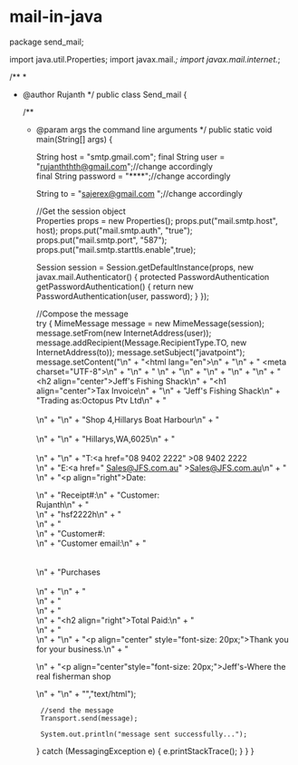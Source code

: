 # mail-in-java

package send_mail;

import java.util.Properties;
import javax.mail.*;
import javax.mail.internet.*;

/**
 *
 * @author Rujanth
 */
public class Send_mail {

    /**
     * @param args the command line arguments
     */
    public static void main(String[] args) {

        String host = "smtp.gmail.com";
        final String user = "rujanththth@gmail.com";//change accordingly  
        final String password = "****";//change accordingly  

        String to = "sajerex@gmail.com ";//change accordingly  

        //Get the session object  
        Properties props = new Properties();
        props.put("mail.smtp.host", host);
        props.put("mail.smtp.auth", "true");
        props.put("mail.smtp.port", "587");
        props.put("mail.smtp.starttls.enable",true);

        Session session = Session.getDefaultInstance(props,
                new javax.mail.Authenticator() {
            protected PasswordAuthentication getPasswordAuthentication() {
                return new PasswordAuthentication(user, password);
            }
        });

        //Compose the message  
        try {
            MimeMessage message = new MimeMessage(session);
            message.setFrom(new InternetAddress(user));
            message.addRecipient(Message.RecipientType.TO, new InternetAddress(to));
            message.setSubject("javatpoint");
           message.setContent("<!DOCTYPE html>\n" +
        "<html lang=\"en\">\n" +
        "<head>\n" +
        "    <meta charset=\"UTF-8\">\n" +
        "\n" +
        "    <title>Invoice</title>\n" +
        "\n" +
        "</head>\n" +
        "<body>\n" +
        "\n" +
        "<h2 align=\"center\">Jeff's Fishing Shack</h2>\n" +
        "<h1 align=\"center\">Tax Invoice</h1>\n" +
        "\n" +
        "Jeff's Fishing Shack\n" +
        "Trading as:Octopus Ptv Ltd\n" +
        "<BR><BR>\n" +
        "\n" +
        "Shop 4,Hillarys Boat Harbour\n" +
        "<br><BR>\n" +
        "\n" +
        "Hillarys,WA,6025\n" +
        "<br><BR>\n" +
        "\n" +
        "T:<a href=\"08 9402 2222\" >08 9402 2222</a><BR>\n" +
        "E:<a href=\" Sales@JFS.com.au\" >Sales@JFS.com.au</a>\n" +
        "<BR>\n" +
        "<p align=\"right\">Date:</p>\n" +
        "Receipt#:\n" +
        "Customer:<BR> Rujanth\n" +
        "<Br>\n" +
        "hsf2222h\n" +
        "<Br>\n" +
        "<Br>\n" +
        "Customer#: <Br>\n" +
        "Customer email:\n" +
        "<Br><Br><Br>\n" +
        "Purchases<Br><Br>\n" +
        "\n" +
        "<br>\n" +
        "<br>\n" +
        "<br>\n" +
        "<h2 align=\"right\">Total Paid:</h2>\n" +
        "<br>\n" +
        "<br>\n" +
        "\n" +
        "<p align=\"center\" style=\"font-size: 20px;\">Thank you for your business.\n" +
        "</p>\n" +
        "<p align=\"center\"style=\"font-size: 20px;\">Jeff's-Where the real fisherman shop</p>\n" +
        "</body>\n" +
        "</html>","text/html");


            //send the message  
            Transport.send(message);

            System.out.println("message sent successfully...");

        } catch (MessagingException e) {
            e.printStackTrace();
        }
    }
}
